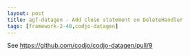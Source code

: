 ```yaml
---
layout: post
title: agf-datagen - Add close statement on DeleteHandler
tags: [framework-2-40,codjo-datagen]
---
```

See https://github.com/codjo/codjo-datagen/pull/9